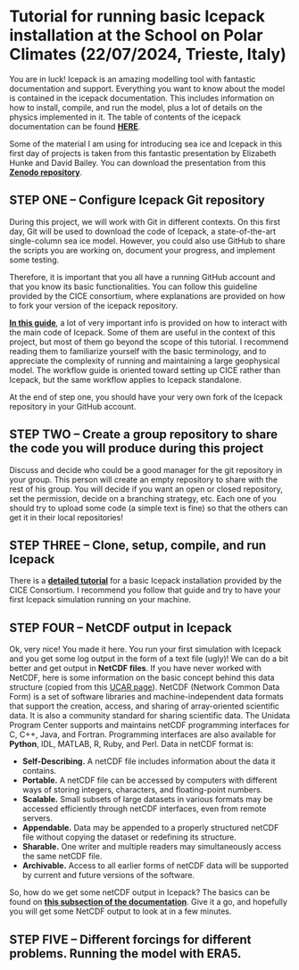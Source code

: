 # Tutorial for running basic Icepack installation at the School on Polar Climates (22/07/2024, Trieste, Italy) 

You are in luck! Icepack is an amazing modelling tool with fantastic documentation and support. Everything you want to know about the model is contained in the icepack documentation. This includes information on how to install, compile, and run the model, plus a lot of details on the physics implemented in it. The table of contents of the icepack documentation can be found [**HERE**](https://cice-consortium-icepack.readthedocs.io/en/main/index.html).

Some of the material I am using for introducing sea ice and Icepack in this first day of projects is taken from this fantastic presentation by Elizabeth Hunke and David Bailey. You can download the presentation from this [**Zenodo repository**](https://zenodo.org/records/11264197).

## STEP ONE – Configure Icepack Git repository

During this project, we will work with Git in different contexts. On this first day, Git will be used to download the code of Icepack, a state-of-the-art single-column sea ice model. However, you could also use GitHub to share the scripts you are working on, document your progress, and implement some testing. 

Therefore, it is important that you all have a running GitHub account and that you know its basic functionalities. You can follow this guideline provided by the CICE consortium, where explanations are provided on how to fork your version of the icepack repository. 

[**In this guide**](https://github.com/CICE-Consortium/About-Us/wiki/Git-Workflow-Guide), a lot of very important info is provided on how to interact with the main code of Icepack. Some of them are useful in the context of this project, but most of them go beyond the scope of this tutorial. I recommend reading them to familiarize yourself with the basic terminology, and to appreciate the complexity of running and maintaining a large geophysical model. The workflow guide is oriented toward setting up CICE rather than Icepack, but the same workflow applies to Icepack standalone.

At the end of step one, you should have your very own fork of the Icepack repository in your GitHub account.

## STEP TWO – Create a group repository to share the code you will produce during this project

Discuss and decide who could be a good manager for the git repository in your group. This person will create an empty repository to share with the rest of his group. You will decide if you want an open or closed repository, set the permission, decide on a branching strategy, etc. Each one of you should try to upload some code (a simple text is fine) so that the others can get it in their local repositories! 

## STEP THREE – Clone, setup, compile, and run Icepack

There is a [**detailed tutorial**](https://cice-consortium-icepack.readthedocs.io/en/main/appendices/tutorial.html) for a basic Icepack installation provided by the CICE Consortium. I recommend you follow that guide and try to have your first Icepack simulation running on your machine.

## STEP FOUR – NetCDF output in Icepack

Ok, very nice! You made it here. You run your first simulation with Icepack and you get some log output in the form of a text file (ugly)! We can do a bit better and get output in **NetCDF files**. 
If you have never worked with NetCDF, here is some information on the basic concept behind this data structure (copied from this [UCAR page](https://www.unidata.ucar.edu/software/netcdf/)). NetCDF (Network Common Data Form) is a set of software libraries and machine-independent data formats that support the creation, access, and sharing of array-oriented scientific data. It is also a community standard for sharing scientific data. The Unidata Program Center supports and maintains netCDF programming interfaces for C, C++, Java, and Fortran. Programming interfaces are also available for **Python**, IDL, MATLAB, R, Ruby, and Perl. Data in netCDF format is:

- **Self-Describing.** A netCDF file includes information about the data it contains.
- **Portable.** A netCDF file can be accessed by computers with different ways of storing integers, characters, and floating-point numbers.
- **Scalable.** Small subsets of large datasets in various formats may be accessed efficiently through netCDF interfaces, even from remote servers.
- **Appendable.** Data may be appended to a properly structured netCDF file without copying the dataset or redefining its structure.
- **Sharable.** One writer and multiple readers may simultaneously access the same netCDF file.
- **Archivable.** Access to all earlier forms of netCDF data will be supported by current and future versions of the software.

So, how do we get some netCDF output in Icepack? The basics can be found on [**this subsection of the documentation**](https://cice-consortium-icepack.readthedocs.io/en/main/user_guide/ug_implementation.html#history-files). Give it a go, and hopefully you will get some NetCDF output to look at in a few minutes.

## STEP FIVE – Different forcings for different problems. Running the model with ERA5.
